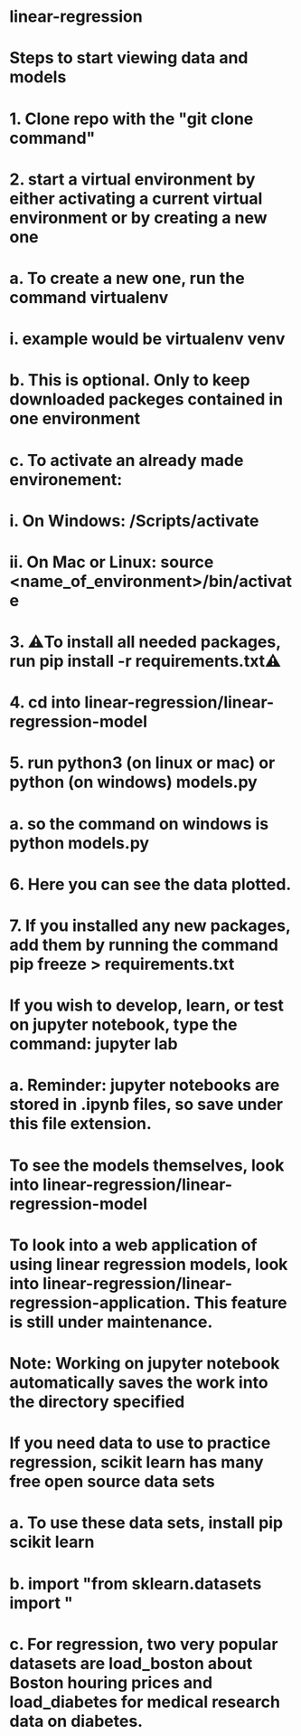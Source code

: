 # linear-regression
# Steps to start viewing data and models
#
# 1. Clone repo with the "git clone <https> command"
# 2. start a virtual environment by either activating a current virtual environment or by creating a new one
#    a. To create a new one, run the command virtualenv <name of env>
#        i. example would be virtualenv venv
#    b. This is optional. Only to keep downloaded packeges contained in one environment
#    c. To activate an already made environement:
#       i. On Windows: <name of environment folder>/Scripts/activate
#       ii. On Mac or Linux: source <name_of_environment>/bin/activate
# 3. ⚠️To install all needed packages, run pip install -r requirements.txt⚠️
# 4. cd into linear-regression/linear-regression-model
# 5. run python3 (on linux or mac) or python (on windows) models.py
#    a. so the command on windows is python models.py
# 6. Here you can see the data plotted.
# 7. If you installed any new packages, add them by running the command pip freeze > requirements.txt
# If you wish to develop, learn, or test on jupyter notebook, type the command: jupyter lab
#   a. Reminder: jupyter notebooks are stored in .ipynb files, so save under this file extension. 
#
# To see the models themselves, look into linear-regression/linear-regression-model
# To look into a web application of using linear regression models, look into linear-regression/linear-regression-application. This feature is still under maintenance.  
#
# Note: Working on jupyter notebook automatically saves the work into the directory specified

# If you need data to use to practice regression, scikit learn has many free open source data sets
#    a. To use these data sets, install pip scikit learn
#    b. import "from sklearn.datasets import <name of data set>"
#    c. For regression, two very popular datasets are load_boston about Boston houring prices and load_diabetes for medical research data on diabetes. 